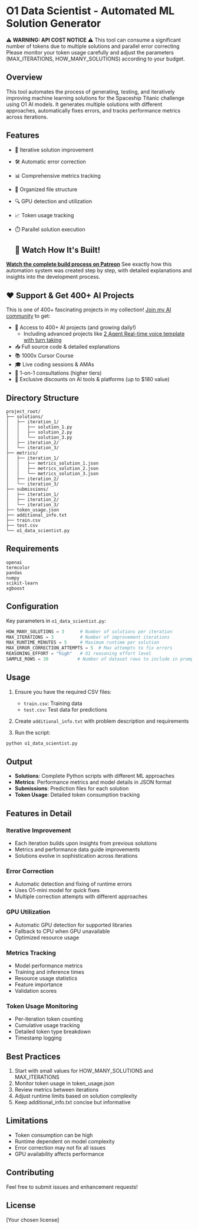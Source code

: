 # O1 Data Scientist - Automated ML Solution Generator

⚠️ **WARNING: API COST NOTICE** ⚠️
This tool can consume a significant number of tokens due to multiple solutions and parallel error correcting
Please monitor your token usage carefully and adjust the parameters (MAX_ITERATIONS, HOW_MANY_SOLUTIONS) according to your budget.

## Overview
This tool automates the process of generating, testing, and iteratively improving machine learning solutions for the Spaceship Titanic challenge using O1 AI models. It generates multiple solutions with different approaches, automatically fixes errors, and tracks performance metrics across iterations.

## Features
- 🔄 Iterative solution improvement
- 🛠️ Automatic error correction
- 📊 Comprehensive metrics tracking
- 💾 Organized file structure
- 🔍 GPU detection and utilization
- 📈 Token usage tracking
- ⏱️ Parallel solution execution

  ## 🎥 Watch How It's Built!

**[Watch the complete build process on Patreon](https://www.patreon.com/posts/multi-solution-120281912?utm_medium=clipboard_copy&utm_source=copyLink&utm_campaign=postshare_creator&utm_content=join_link)**
See exactly how this automation system was created step by step, with detailed explanations and insights into the development process.

## ❤️ Support & Get 400+ AI Projects

This is one of 400+ fascinating projects in my collection! [Join my AI community](https://www.patreon.com/c/echohive42/membership) to get:

- 🎯 Access to 400+ AI projects (and growing daily!)
  - Including advanced projects like [2 Agent Real-time voice template with turn taking](https://www.patreon.com/posts/2-agent-real-you-118330397)
- 📥 Full source code & detailed explanations
- 📚 1000x Cursor Course
- 🎓 Live coding sessions & AMAs
- 💬 1-on-1 consultations (higher tiers)
- 🎁 Exclusive discounts on AI tools & platforms (up to $180 value)

## Directory Structure
```
project_root/
├── solutions/
│   ├── iteration_1/
│   │   ├── solution_1.py
│   │   ├── solution_2.py
│   │   └── solution_3.py
│   ├── iteration_2/
│   └── iteration_3/
├── metrics/
│   ├── iteration_1/
│   │   ├── metrics_solution_1.json
│   │   ├── metrics_solution_2.json
│   │   └── metrics_solution_3.json
│   ├── iteration_2/
│   └── iteration_3/
├── submissions/
│   ├── iteration_1/
│   ├── iteration_2/
│   └── iteration_3/
├── token_usage.json
├── additional_info.txt
├── train.csv
├── test.csv
└── o1_data_scientist.py
```

## Requirements
```
openai
termcolor
pandas
numpy
scikit-learn
xgboost
```

## Configuration
Key parameters in `o1_data_scientist.py`:
```python
HOW_MANY_SOLUTIONS = 3      # Number of solutions per iteration
MAX_ITERATIONS = 3          # Number of improvement iterations
MAX_RUNTIME_MINUTES = 5     # Maximum runtime per solution
MAX_ERROR_CORRECTION_ATTEMPTS = 5  # Max attempts to fix errors
REASONING_EFFORT = "high"   # O1 reasoning effort level
SAMPLE_ROWS = 30           # Number of dataset rows to include in prompt
```

## Usage
1. Ensure you have the required CSV files:
   - `train.csv`: Training data
   - `test.csv`: Test data for predictions

2. Create `additional_info.txt` with problem description and requirements

3. Run the script:
```bash
python o1_data_scientist.py
```

## Output
- **Solutions**: Complete Python scripts with different ML approaches
- **Metrics**: Performance metrics and model details in JSON format
- **Submissions**: Prediction files for each solution
- **Token Usage**: Detailed token consumption tracking

## Features in Detail

### Iterative Improvement
- Each iteration builds upon insights from previous solutions
- Metrics and performance data guide improvements
- Solutions evolve in sophistication across iterations

### Error Correction
- Automatic detection and fixing of runtime errors
- Uses O1-mini model for quick fixes
- Multiple correction attempts with different approaches

### GPU Utilization
- Automatic GPU detection for supported libraries
- Fallback to CPU when GPU unavailable
- Optimized resource usage

### Metrics Tracking
- Model performance metrics
- Training and inference times
- Resource usage statistics
- Feature importance
- Validation scores

### Token Usage Monitoring
- Per-iteration token counting
- Cumulative usage tracking
- Detailed token type breakdown
- Timestamp logging

## Best Practices
1. Start with small values for HOW_MANY_SOLUTIONS and MAX_ITERATIONS
2. Monitor token usage in token_usage.json
3. Review metrics between iterations
4. Adjust runtime limits based on solution complexity
5. Keep additional_info.txt concise but informative

## Limitations
- Token consumption can be high
- Runtime dependent on model complexity
- Error correction may not fix all issues
- GPU availability affects performance

## Contributing
Feel free to submit issues and enhancement requests!

## License
[Your chosen license] 
